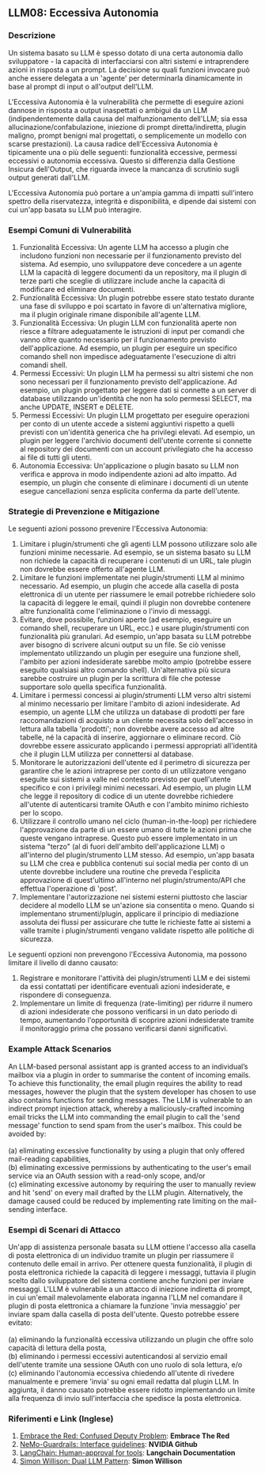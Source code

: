 ## LLM08: Eccessiva Autonomia
### Descrizione

Un sistema basato su LLM è spesso dotato di una certa autonomia dallo sviluppatore - la capacità di interfacciarsi con altri sistemi e intraprendere azioni in risposta a un prompt. La decisione su quali funzioni invocare può anche essere delegata a un 'agente' per determinarla dinamicamente in base al prompt di input o all'output dell'LLM.

L'Eccessiva Autonomia è la vulnerabilità che permette di eseguire azioni dannose in risposta a output inaspettati o ambigui da un LLM (indipendentemente dalla causa del malfunzionamento dell'LLM; sia essa allucinazione/confabulazione, iniezione di prompt diretta/indiretta, plugin maligno, prompt benigni mal progettati, o semplicemente un modello con scarse prestazioni). La causa radice dell'Eccessiva Autonomia è tipicamente una o più delle seguenti: funzionalità eccessive, permessi eccessivi o autonomia eccessiva. Questo si differenzia dalla Gestione Insicura dell'Output, che riguarda invece la mancanza di scrutinio sugli output generati dall'LLM.

L'Eccessiva Autonomia può portare a un'ampia gamma di impatti sull'intero spettro della riservatezza, integrità e disponibilità, e dipende dai sistemi con cui un'app basata su LLM può interagire.

### Esempi Comuni di Vulnerabilità

1. Funzionalità Eccessiva: Un agente LLM ha accesso a plugin che includono funzioni non necessarie per il funzionamento previsto del sistema. Ad esempio, uno sviluppatore deve concedere a un agente LLM la capacità di leggere documenti da un repository, ma il plugin di terze parti che sceglie di utilizzare include anche la capacità di modificare ed eliminare documenti.
2. Funzionalità Eccessiva: Un plugin potrebbe essere stato testato durante una fase di sviluppo e poi scartato in favore di un'alternativa migliore, ma il plugin originale rimane disponibile all'agente LLM.
3. Funzionalità Eccessiva: Un plugin LLM con funzionalità aperte non riesce a filtrare adeguatamente le istruzioni di input per comandi che vanno oltre quanto necessario per il funzionamento previsto dell'applicazione. Ad esempio, un plugin per eseguire un specifico comando shell non impedisce adeguatamente l'esecuzione di altri comandi shell.
4. Permessi Eccessivi: Un plugin LLM ha permessi su altri sistemi che non sono necessari per il funzionamento previsto dell'applicazione. Ad esempio, un plugin progettato per leggere dati si connette a un server di database utilizzando un'identità che non ha solo permessi SELECT, ma anche UPDATE, INSERT e DELETE.
5. Permessi Eccessivi: Un plugin LLM progettato per eseguire operazioni per conto di un utente accede a sistemi aggiuntivi rispetto a quelli previsti con un'identità generica che ha privilegi elevati. Ad esempio, un plugin per leggere l'archivio documenti dell'utente corrente si connette al repository dei documenti con un account privilegiato che ha accesso ai file di tutti gli utenti.
6. Autonomia Eccessiva: Un'applicazione o plugin basato su LLM non verifica e approva in modo indipendente azioni ad alto impatto. Ad esempio, un plugin che consente di eliminare i documenti di un utente esegue cancellazioni senza esplicita conferma da parte dell'utente.

### Strategie di Prevenzione e Mitigazione

Le seguenti azioni possono prevenire l'Eccessiva Autonomia:
1. Limitare i plugin/strumenti che gli agenti LLM possono utilizzare solo alle funzioni minime necessarie. Ad esempio, se un sistema basato su LLM non richiede la capacità di recuperare i contenuti di un URL, tale plugin non dovrebbe essere offerto all'agente LLM.
2. Limitare le funzioni implementate nei plugin/strumenti LLM al minimo necessario. Ad esempio, un plugin che accede alla casella di posta elettronica di un utente per riassumere le email potrebbe richiedere solo la capacità di leggere le email, quindi il plugin non dovrebbe contenere altre funzionalità come l'eliminazione o l'invio di messaggi.
3. Evitare, dove possibile, funzioni aperte (ad esempio, eseguire un comando shell, recuperare un URL, ecc.) e usare plugin/strumenti con funzionalità più granulari. Ad esempio, un'app basata su LLM potrebbe aver bisogno di scrivere alcuni output su un file. Se ciò venisse implementato utilizzando un plugin per eseguire una funzione shell, l'ambito per azioni indesiderate sarebbe molto ampio (potrebbe essere eseguito qualsiasi altro comando shell). Un'alternativa più sicura sarebbe costruire un plugin per la scrittura di file che potesse supportare solo quella specifica funzionalità.
4. Limitare i permessi concessi ai plugin/strumenti LLM verso altri sistemi al minimo necessario per limitare l'ambito di azioni indesiderate. Ad esempio, un agente LLM che utilizza un database di prodotti per fare raccomandazioni di acquisto a un cliente necessita solo dell'accesso in lettura alla tabella 'prodotti'; non dovrebbe avere accesso ad altre tabelle, né la capacità di inserire, aggiornare o eliminare record. Ciò dovrebbe essere assicurato applicando i permessi appropriati all'identità che il plugin LLM utilizza per connettersi al database.
5. Monitorare le autorizzazioni dell'utente ed il perimetro di sicurezza per garantire che le azioni intraprese per conto di un utilizzatore vengano eseguite sui sistemi a valle nel contesto previsto per quell'utente specifico e con i privilegi minimi necessari. Ad esempio, un plugin LLM che legge il repository di codice di un utente dovrebbe richiedere all'utente di autenticarsi tramite OAuth e con l'ambito minimo richiesto per lo scopo.
6. Utilizzare il controllo umano nel ciclo (human-in-the-loop) per richiedere l'approvazione da parte di un essere umano di tutte le azioni prima che queste vengano intraprese. Questo può essere implementato in un sistema "terzo" (al di fuori dell'ambito dell'applicazione LLM) o all'interno del plugin/strumento LLM stesso. Ad esempio, un'app basata su LLM che crea e pubblica contenuti sui social media per conto di un utente dovrebbe includere una routine che preveda l'esplicita approvazione di quest'ultimo all'interno nel plugin/strumento/API che effettua l'operazione di 'post'.
7. Implementare l'autorizzazione nei sistemi esterni piuttosto che lasciar decidere al modello LLM se un'azione sia consentita o meno. Quando si implementano strumenti/plugin, applicare il principio di mediazione assoluta dei flussi per assicurare che tutte le richieste fatte ai sistemi a valle tramite i plugin/strumenti vengano validate rispetto alle politiche di sicurezza.

Le seguenti opzioni non prevengono l'Eccessiva Autonomia, ma possono limitare il livello di danno causato:
1. Registrare e monitorare l'attività dei plugin/strumenti LLM e dei sistemi da essi contattati per identificare eventuali azioni indesiderate, e rispondere di conseguenza.
2. Implementare un limite di frequenza (rate-limiting) per ridurre il numero di azioni indesiderate che possono verificarsi in un dato periodo di tempo, aumentando l'opportunità di scoprire azioni indesiderate tramite il monitoraggio prima che possano verificarsi danni significativi.

### Example Attack Scenarios

An LLM-based personal assistant app is granted access to an individual’s mailbox via a plugin in order to summarise the content of incoming emails. To achieve this functionality, the email plugin requires the ability to read messages, however the plugin that the system developer has chosen to use also contains functions for sending messages. The LLM is vulnerable to an indirect prompt injection attack, whereby a maliciously-crafted incoming email tricks the LLM into commanding the email plugin to call the 'send message' function to send spam from the user's mailbox. This could be avoided by:<br><br>
  (a) eliminating excessive functionality by using a plugin that only offered mail-reading capabilities, <br>
  (b) eliminating excessive permissions by authenticating to the user's email service via an OAuth session with a read-only scope, and/or <br>
  (c) eliminating excessive autonomy by requiring the user to manually review and hit 'send' on every mail drafted by the LLM plugin.
Alternatively, the damage caused could be reduced by implementing rate limiting on the mail-sending interface.

### Esempi di Scenari di Attacco

Un'app di assistenza personale basata su LLM ottiene l'accesso alla casella di posta elettronica di un individuo tramite un plugin per riassumere il contenuto delle email in arrivo. Per ottenere questa funzionalità, il plugin di posta elettronica richiede la capacità di leggere i messaggi, tuttavia il plugin scelto dallo sviluppatore del sistema contiene anche funzioni per inviare messaggi. L'LLM è vulnerabile a un attacco di iniezione indiretta di prompt, in cui un'email malevolamente elaborata inganna l'LLM nel comandare il plugin di posta elettronica a chiamare la funzione 'invia messaggio' per inviare spam dalla casella di posta dell'utente. Questo potrebbe essere evitato:<br><br>
(a) eliminando la funzionalità eccessiva utilizzando un plugin che offre solo capacità di lettura della posta, <br>
(b) eliminando i permessi eccessivi autenticandosi al servizio email dell'utente tramite una sessione OAuth con uno ruolo di sola lettura, e/o <br>
(c) eliminando l'autonomia eccessiva chiedendo all'utente di rivedere manualmente e premere 'invia' su ogni email redatta dal plugin LLM.
In aggiunta, il danno causato potrebbe essere ridotto implementando un limite alla frequenza di invio sull'interfaccia che spedisce la posta elettronica.

### Riferimenti e Link (Inglese)

1. [Embrace the Red: Confused Deputy Problem](https://embracethered.com/blog/posts/2023/chatgpt-cross-plugin-request-forgery-and-prompt-injection./): **Embrace The Red**
2. [NeMo-Guardrails: Interface guidelines](https://github.com/NVIDIA/NeMo-Guardrails/blob/main/docs/security/guidelines.md): **NVIDIA Github**
3. [LangChain: Human-approval for tools](https://python.langchain.com/docs/modules/agents/tools/how_to/human_approval): **Langchain Documentation**
4. [Simon Willison: Dual LLM Pattern](https://simonwillison.net/2023/Apr/25/dual-llm-pattern/): **Simon Willison**
